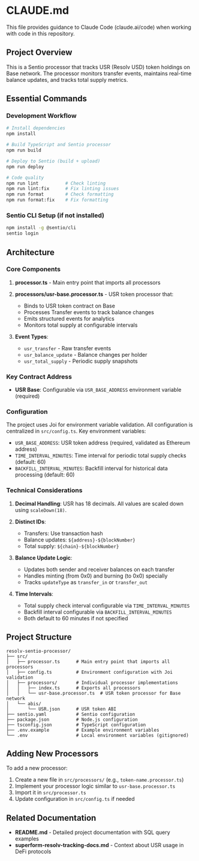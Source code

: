 # CLAUDE.md

This file provides guidance to Claude Code (claude.ai/code) when working with code in this repository.

## Project Overview

This is a Sentio processor that tracks USR (Resolv USD) token holdings on Base network. The processor monitors transfer events, maintains real-time balance updates, and tracks total supply metrics.

## Essential Commands

### Development Workflow
```bash
# Install dependencies
npm install

# Build TypeScript and Sentio processor
npm run build

# Deploy to Sentio (build + upload)
npm run deploy

# Code quality
npm run lint          # Check linting
npm run lint:fix      # Fix linting issues
npm run format        # Check formatting
npm run format:fix    # Fix formatting
```

### Sentio CLI Setup (if not installed)
```bash
npm install -g @sentio/cli
sentio login
```

## Architecture

### Core Components

1. **processor.ts** - Main entry point that imports all processors

2. **processors/usr-base.processor.ts** - USR token processor that:
   - Binds to USR token contract on Base
   - Processes Transfer events to track balance changes
   - Emits structured events for analytics
   - Monitors total supply at configurable intervals

3. **Event Types**:
   - `usr_transfer` - Raw transfer events
   - `usr_balance_update` - Balance changes per holder
   - `usr_total_supply` - Periodic supply snapshots

### Key Contract Address
- **USR Base**: Configurable via `USR_BASE_ADDRESS` environment variable (required)

### Configuration
The project uses Joi for environment variable validation. All configuration is centralized in `src/config.ts`. Key environment variables:
- `USR_BASE_ADDRESS`: USR token address (required, validated as Ethereum address)
- `TIME_INTERVAL_MINUTES`: Time interval for periodic total supply checks (default: 60)
- `BACKFILL_INTERVAL_MINUTES`: Backfill interval for historical data processing (default: 60)

### Technical Considerations

1. **Decimal Handling**: USR has 18 decimals. All values are scaled down using `scaleDown(18)`.

2. **Distinct IDs**:
   - Transfers: Use transaction hash
   - Balance updates: `${address}-${blockNumber}`
   - Total supply: `${chain}-${blockNumber}`

3. **Balance Update Logic**: 
   - Updates both sender and receiver balances on each transfer
   - Handles minting (from 0x0) and burning (to 0x0) specially
   - Tracks `updateType` as `transfer_in` or `transfer_out`

4. **Time Intervals**: 
   - Total supply check interval configurable via `TIME_INTERVAL_MINUTES`
   - Backfill interval configurable via `BACKFILL_INTERVAL_MINUTES`
   - Both default to 60 minutes if not specified

## Project Structure
```
resolv-sentio-processor/
├── src/
│   ├── processor.ts      # Main entry point that imports all processors
│   ├── config.ts         # Environment configuration with Joi validation
│   ├── processors/       # Individual processor implementations
│   │   ├── index.ts      # Exports all processors
│   │   └── usr-base.processor.ts  # USR token processor for Base network
│   └── abis/
│       └── USR.json      # USR token ABI
├── sentio.yaml           # Sentio configuration
├── package.json          # Node.js configuration
├── tsconfig.json         # TypeScript configuration
├── .env.example          # Example environment variables
└── .env                  # Local environment variables (gitignored)
```

## Adding New Processors

To add a new processor:
1. Create a new file in `src/processors/` (e.g., `token-name.processor.ts`)
2. Implement your processor logic similar to `usr-base.processor.ts`
3. Import it in `src/processor.ts`
4. Update configuration in `src/config.ts` if needed

## Related Documentation
- **README.md** - Detailed project documentation with SQL query examples
- **superform-resolv-tracking-docs.md** - Context about USR usage in DeFi protocols